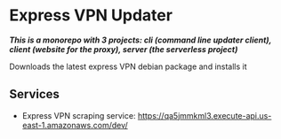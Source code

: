 # Express VPN Updater

**_This is a monorepo with 3 projects: cli (command line updater client), client (website for the proxy), server (the serverless project)_**

Downloads the latest express VPN debian package and installs it

## Services

- Express VPN scraping service: <https://qa5jmmkml3.execute-api.us-east-1.amazonaws.com/dev/>
